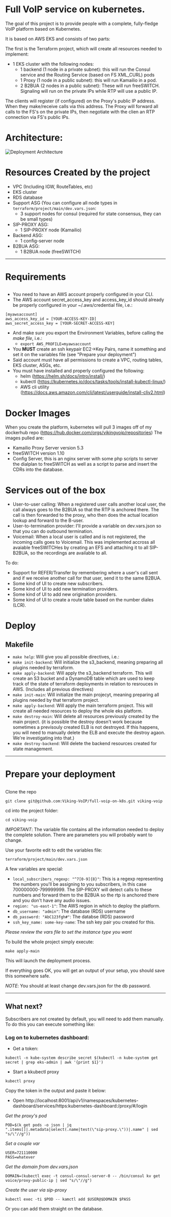 # Full VoIP service on kubernetes.

The goal of this project is to provide people with a complete, fully-fledge VoIP platform based on Kubernetes.

It is based on AWS EKS and consists of two parts:

The first is the Terraform project, which will create all resources needed to implement:
- 1 EKS cluster with the following nodes:
  - 1 backend (1 node in a private subnet): this will run the Consul service and the Routing Service (based on FS XML_CURL) pods
  - 1 Proxy (1 node in a public subnet): this will run Kamailio in a pod.
  - 2 B2BUA (2 nodes in a public subnet): These will run freeSWITCH. Signaling will run on the private IPs while RTP will use a public IP.

The clients will register (if configured) on the Proxy's public IP address. When they make/receive calls via this address. The Proxy will forward all calls to the FS's on the private IPs, then negotiate with the clien an RTP connection via FS's public IPs.

# Architecture:
![Deployment Architecture](voip-full-k8s-network-diagram.jpg)

# Resources Created by the project

- VPC (Including IGW, RouteTables, etc)
- EKS cluster
- RDS database
- Support ASG (You can configure all node types in `terraform/project/main/dev.vars.json`:
  - 3 support nodes for consul (required for state consensus, they can be small types)
- SIP-PROXY ASG:
  - 1 SIP-PROXY node (Kamailio)
- Backend ASG:
  - 1 config-server node
- B2BUA ASG:
  - 1 B2BUA node (freeSWITCH)

---
# Requirements
## 

- You need to have an AWS account properly configured in your CLI.
- The AWS account secret_access_key and access_key_id should already be properly configured in your ~/.aws/credential file, i.e.:
```
[myawsaccount]
aws_access_key_id = [YOUR-ACCESS-KEY-ID]
aws_secret_access_key = [YOUR-SECRET-ACCESS-KEY]
```
  - And make sure you export the Environment Variables, before calling the _make file_, i.e.:
    - `export AWS_PROFILE=myawsaccount`
- You <b>MUST</b> create an ssh keypair EC2->Key Pairs, name it something and set it on the variables file (see "Prepare your deployment")
- Said account must have all permissions to create a VPC, routing tables, EKS cluster, ASGs, etc.
- You must have installed and properly configured the following:
  - helm (https://helm.sh/docs/intro/install/)
  - kubectl (https://kubernetes.io/docs/tasks/tools/install-kubectl-linux/)
  - AWS cli utility (https://docs.aws.amazon.com/cli/latest/userguide/install-cliv2.html)


# Docker Images

When you create the platform, kubernetes will pull 3 images off of my dockerhub repo (https://hub.docker.com/orgs/vikingvoip/repositories)
The images pulled are:
- Kamailio Proxy Server version 5.3
- freeSWITCH version 1.10
- Config Server, this is an nginx server with some php scripts to server the dialplan to freeSWITCH as well as a script to parse and insert the CDRs into the database.

# Services out of the box

- User-to-user calling:
  When a registered user calls another local user, the call always goes to the B2BUA so that the RTP is anchored there. The call is then forwarded to the proxy, who then does the actual location lookup and forward to the B-user.
- User-to-termination provider:
  I'll provide a variable on dev.vars.json so that you can do outbound termination.
- Voicemail:
  When a local user is called and is not registered, the incoming calls goes to Voicemail. This was implemented accross all avaiable freeSWITCHes by creating an EFS and attaching it to all SIP-B2BUA, so the recordings are available to all.

To do:

- Support for REFER/Transfer by remembering where a user's call sent and if we receive another call for that user, send it to the same B2BUA.
- Some kind of UI to create new subscribers.
- Some kind of UI to add new termination providers.
- Some kind of UI to add new origination providers.
- Some kind of UI to create a route table based on the number diales (LCR).

# Deploy
## Makefile

- ```make help```: Will give you all possible directives, i.e.:
- ```make init-backend```: Will initialize the s3_backend, meaning preparing all plugins needed by terraform.
- ```make apply-backend```: Will apply the s3_backend terraform. This will create an S3 bucket and a DynamoDB table which are used to keep track of the state of terraform deployments in relation to resrouces in AWS. (Includes all previous directives)
- ```make init-main```: Will initialize the main projecyt, meaning preparing all plugins needed by that terraform project.
- ```make apply-backend```: Will apply the main terraform project. This will create all needed resources to deploy the whole eks platform.
- ```make destroy-main```: Will delete all resources previously created by the main project. (it is possible the destroy doesn't work because sometimes a previsouly created ELB is not destroyed. If this happens, you will need to manually delete the ELB and execute the destroy agaon. We're investigating into that.)
- ```make destroy-backend```: Will delete the backend resources created for state management.

---

# Prepare your deployment
##

Clone the repo

```git clone git@github.com:Viking-VoIP/full-voip-on-k8s.git viking-voip```

cd into the project folder:

```cd viking-voip```

*IMPORTANT*: The variable file contains all the information needed to deploy the complete solution. There are parameters you will probably want to change.

Use your favorite edit to edit the variables file:

`terraform/project/main/dev.vars.json`

A few variables are special:
- `local_subscribers_regexp: "^7[0-9]{8}"`: This is a regexp representing the numbers you'll be assigning to you subscribers, in this case 700000000-799999999. The SIP-PROXY will detect calls to these numbers and forward them to the B2BUA so the rtp is anchored there and you don't have any audio issues.
- `region: "us-east-1"`: The AWS region in which to deploy the platform.
- `db_username: "admin"`: The database (RDS) username
- `db_password: "AbC123fgh#"`: The databse (RDS) password
- `ssh_key_name: some-key-name`: The ssh key pair you created for this.

*Please review the vars file to set the instance type you want* 


To build the whole project simply execute:

```make apply-main``` 

This will launch the deployment process.

If everything goes OK, you will get an output of your setup, you should save this somewhere safe.

*NOTE*: You should at least change dev.vars.json for the db password.

---
## What next?

Subscribers are not created by default, you will need to add them manually. To do this you can execute something like:

### Log on to kubernetes dashboard:

* Get a token:
```
kubectl -n kube-system describe secret $(kubectl -n kube-system get secret | grep eks-admin | awk '{print $1}')
```

* Start a kkubectl proxy
```
kubectl proxy
```

Copy the token in the output and paste it below:

* Open
http://localhost:8001/api/v1/namespaces/kubernetes-dashboard/services/https:kubernetes-dashboard:/proxy/#/login


*Get the proxy's pod*
```
POD=$(k get pods -o json | jq ".items[]|.metadata|select(.name|test(\"sip-proxy.\"))|.name" | sed "s/\"//g"))
```

*Set a couple var*
```
USER=721110000
PASS=whatever
```

*Get the domain from dev.vars.json*
```
DOMAIN=(kubectl exec -t consul-consul-server-0 -- /bin/consul kv get voice/proxy-public-ip | sed "s/\"//g")
```

*Create the user via sip-proxy*
```
kubectl exec -ti $POD -- kamctl add $USER@$DOMAIN $PASS
```

Or you can add them straight on the database.

